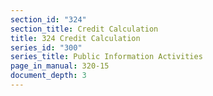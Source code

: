 ```yaml
---
section_id: "324"
section_title: Credit Calculation
title: 324 Credit Calculation
series_id: "300"
series_title: Public Information Activities
page_in_manual: 320-15
document_depth: 3
---
```

